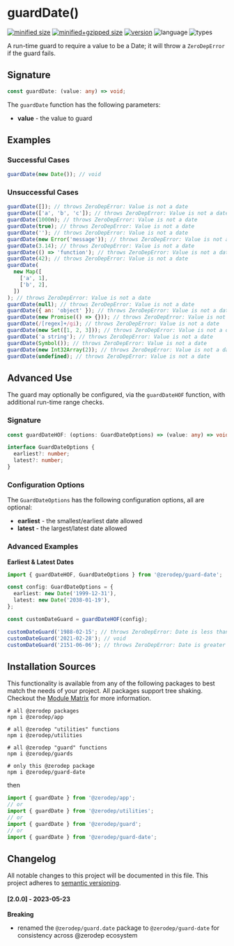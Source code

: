 # guardDate()

[![minified size](https://img.shields.io/bundlephobia/min/@zerodep/guard-date?style=flat-square&color=blue)](https://bundlephobia.com/package/@zerodep/guard-date)
[![minified+gzipped size](https://img.shields.io/bundlephobia/minzip/@zerodep/guard-date?style=flat-square&color=blue)](https://bundlephobia.com/package/@zerodep/guard-date)
[![version](https://img.shields.io/npm/v/@zerodep/guard-date?style=flat-square&color=blue)](https://www.npmjs.com/package/@zerodep/guard-date)
![language](https://img.shields.io/badge/typescript-100%25-blue?style=flat-square)
![types](https://img.shields.io/badge/types-included-blue?style=flat-square)

A run-time guard to require a value to be a Date; it will throw a `ZeroDepError` if the guard fails.

## Signature

```typescript
const guardDate: (value: any) => void;
```

The `guardDate` function has the following parameters:

- **value** - the value to guard

## Examples

### Successful Cases

```javascript
guardDate(new Date()); // void
```

### Unsuccessful Cases

```javascript
guardDate([]); // throws ZeroDepError: Value is not a date
guardDate(['a', 'b', 'c']); // throws ZeroDepError: Value is not a date
guardDate(1000n); // throws ZeroDepError: Value is not a date
guardDate(true); // throws ZeroDepError: Value is not a date
guardDate(''); // throws ZeroDepError: Value is not a date
guardDate(new Error('message')); // throws ZeroDepError: Value is not a date
guardDate(3.14); // throws ZeroDepError: Value is not a date
guardDate(() => 'function'); // throws ZeroDepError: Value is not a date
guardDate(42); // throws ZeroDepError: Value is not a date
guardDate(
  new Map([
    ['a', 1],
    ['b', 2],
  ])
); // throws ZeroDepError: Value is not a date
guardDate(null); // throws ZeroDepError: Value is not a date
guardDate({ an: 'object' }); // throws ZeroDepError: Value is not a date
guardDate(new Promise(() => {})); // throws ZeroDepError: Value is not a date
guardDate(/[regex]+/gi); // throws ZeroDepError: Value is not a date
guardDate(new Set([1, 2, 3])); // throws ZeroDepError: Value is not a date
guardDate('a string'); // throws ZeroDepError: Value is not a date
guardDate(Symbol()); // throws ZeroDepError: Value is not a date
guardDate(new Int32Array(2)); // throws ZeroDepError: Value is not a date
guardDate(undefined); // throws ZeroDepError: Value is not a date
```

## Advanced Use

The guard may optionally be configured, via the `guardDateHOF` function, with additional run-time range checks.

### Signature

```typescript
const guardDateHOF: (options: GuardDateOptions) => (value: any) => void;

interface GuardDateOptions {
  earliest?: number;
  latest?: number;
}
```

### Configuration Options

The `GuardDateOptions` has the following configuration options, all are optional:

- **earliest** - the smallest/earliest date allowed
- **latest** - the largest/latest date allowed

### Advanced Examples

**Earliest & Latest Dates**

```typescript
import { guardDateHOF, GuardDateOptions } from '@zerodep/guard-date';

const config: GuardDateOptions = {
  earliest: new Date('1999-12-31'),
  latest: new Date('2038-01-19'),
};

const customDateGuard = guardDateHOF(config);

customDateGuard('1988-02-15'; // throws ZeroDepError: Date is less than 1999-12-31T00:00:00.000Z
customDateGuard('2021-02-28'); // void
customDateGuard('2151-06-06'); // throws ZeroDepError: Date is greater than 2038-01-19T00:00:00.000Z
```

## Installation Sources

This functionality is available from any of the following packages to best match the needs of your project. All packages support tree shaking. Checkout the [Module Matrix](/) for more information.

```shell
# all @zerodep packages
npm i @zerodep/app

# all @zerodep "utilities" functions
npm i @zerodep/utilities

# all @zerodep "guard" functions
npm i @zerodep/guards

# only this @zerodep package
npm i @zerodep/guard-date
```

then

```javascript
import { guardDate } from '@zerodep/app';
// or
import { guardDate } from '@zerodep/utilities';
// or
import { guardDate } from '@zerodep/guard';
// or
import { guardDate } from '@zerodep/guard-date';
```

## Changelog

All notable changes to this project will be documented in this file. This project adheres to [semantic versioning](https://semver.org/spec/v2.0.0.html).

#### [2.0.0] - 2023-05-23

**Breaking**

- renamed the `@zerodep/guard.date` package to `@zerodep/guard-date` for consistency across @zerodep ecosystem
